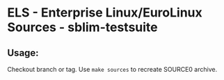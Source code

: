 # ELS - Enterprise Linux/EuroLinux Sources - sblim-testsuite
 
## Usage:
  Checkout branch or tag. Use `make sources` to recreate  SOURCE0 archive.
